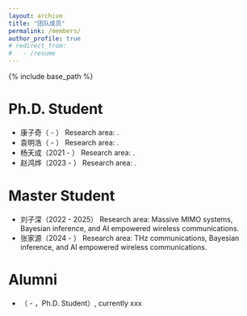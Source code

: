 ```yaml
---
layout: archive
title: "团队成员"
permalink: /members/
author_profile: true
# redirect_from:
#   - /resume
---
```


{% include base_path %}

Ph.D. Student
======
<ul>
    <li>康子奇（ - ） Research area: . </li>
    <li>袁明浩（ - ） Research area: . </li>
    <li>杨天成（2021 - ） Research area: . </li>
    <li>赵鸿烨（2023 - ） Research area: . </li>
</ul>

Master Student
======
<ul>
    <li>刘子深（2022 - 2025） Research area: Massive MIMO systems, Bayesian inference, and AI empowered wireless communications. </li>
    <li>张家源（2024 - ） Research area: THz communications, Bayesian inference, and AI empowered wireless communications. </li>
</ul>


Alumni
======
<ul>
    <li>（ - ，Ph.D. Student）, currently xxx </li>
</ul>